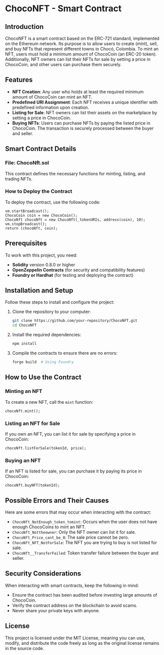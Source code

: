 # ChocoNFT - Smart Contract

## Introduction

ChocoNFT is a smart contract based on the ERC-721 standard, implemented on the Ethereum network. Its purpose is to allow users to create (mint), sell, and buy NFTs that represent different towns in Chocó, Colombia. To mint an NFT, users must hold a minimum amount of ChocoCoin (an ERC-20 token). Additionally, NFT owners can list their NFTs for sale by setting a price in ChocoCoin, and other users can purchase them securely.

## Features

- **NFT Creation**: Any user who holds at least the required minimum amount of ChocoCoin can mint an NFT.
- **Predefined URI Assignment**: Each NFT receives a unique identifier with predefined information upon creation.
- **Listing for Sale**: NFT owners can list their assets on the marketplace by setting a price in ChocoCoin.
- **Buying NFTs**: Users can purchase NFTs by paying the listed price in ChocoCoin. The transaction is securely processed between the buyer and seller.

## Smart Contract Details

### File: ChocoNft.sol

This contract defines the necessary functions for minting, listing, and trading NFTs.

### How to Deploy the Contract

To deploy the contract, use the following code:

```solidity
vm.startBroadcast();
ChocoCoin coin = new ChocoCoin();
ChocoNft chocoNft = new ChocoNft(_tokenURIs, address(coin), 10);
vm.stopBroadcast();
return (chocoNft, coin);
```

## Prerequisites

To work with this project, you need:

- **Solidity** version 0.8.0 or higher
- **OpenZeppelin Contracts** (for security and compatibility features)
- **Foundry or Hardhat** (for testing and deploying the contract)

## Installation and Setup

Follow these steps to install and configure the project:

1. Clone the repository to your computer:
   ```sh
   git clone https://github.com/your-repository/ChocoNFT.git
   cd ChocoNFT
   ```
2. Install the required dependencies:
   ```sh
   npm install
   ```
3. Compile the contracts to ensure there are no errors:
   ```sh
   forge build  # Using Foundry
   ```

## How to Use the Contract

### Minting an NFT

To create a new NFT, call the `mint` function:

```solidity
chocoNft.mint();
```

### Listing an NFT for Sale

If you own an NFT, you can list it for sale by specifying a price in ChocoCoin:

```solidity
chocoNft.listForSale(tokenId, price);
```

### Buying an NFT

If an NFT is listed for sale, you can purchase it by paying its price in ChocoCoin:

```solidity
chocoNft.buyNFT(tokenId);
```

## Possible Errors and Their Causes

Here are some errors that may occur when interacting with the contract:

- `ChocoNft_NotEnough_token_tomint`: Occurs when the user does not have enough ChocoCoins to mint an NFT.
- `ChocoNft_Nottheowner`: Only the NFT owner can list it for sale.
- `ChocoNft_Price_cant_be_0`: The sale price cannot be zero.
- `ChocoNft_NFT_NotForSale`: The NFT you are trying to buy is not listed for sale.
- `ChocoNft__TransferFailed`: Token transfer failure between the buyer and seller.

## Security Considerations

When interacting with smart contracts, keep the following in mind:

- Ensure the contract has been audited before investing large amounts of ChocoCoin.
- Verify the contract address on the blockchain to avoid scams.
- Never share your private keys with anyone.

## License

This project is licensed under the MIT License, meaning you can use, modify, and distribute the code freely as long as the original license remains in the source code.

